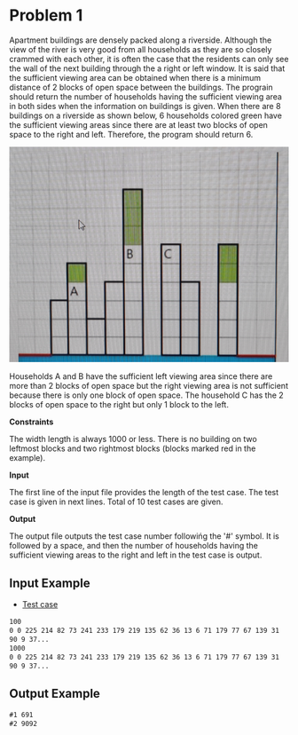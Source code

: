 Problem 1
=== 

Apartment buildings are densely packed along a riverside. Although the view of the river is very good from all households as they are so closely crammed with each other, it is often the case that the residents can only see the wall of the next building through the a right or left window. It is said that the sufficient viewing area can be obtained when there is a minimum distance of 2 blocks of open space between the buildings. The prograin should return the number of households having the sufficient viewing area in both sides when the information on buildings is given.
When there are 8 buildings on a riverside as shown below, 6 households colored green have the sufficient viewing areas since there are at least two blocks of open space to the right and left. Therefore, the program should return 6.

![image problem 1](images/problem1House.jpg)

Households A and B have the sufficient left viewing area since there are more than 2 blocks of open space but the right viewing area is not sufficient because there is only one block of open space. The household C has the 2 blocks of open space to the right but only 1 block to the left.

**Constraints** 

The width length is always 1000 or less. 
There is no building on two leftmost blocks and two rightmost blocks (blocks marked red in the example).

**Input**

The first line of the input file provides the length of the test case. The test case is given in next lines. Total of 10 test cases are given.

**Output** 

The output file outputs the test case number followińg the '#' symbol. It is followed by a space, and then the number of households having the sufficient viewing areas to the right and left in the test case is output.

Input Example
---

* [Test case](inputs/problem1.txt)

```text
100 
0 0 225 214 82 73 241 233 179 219 135 62 36 13 6 71 179 77 67 139 31 90 9 37... 
1000 
0 0 225 214 82 73 241 233 179 219 135 62 36 13 6 71 179 77 67 139 31 90 9 37...
```

Output Example
---

```text
#1 691 
#2 9092
```
